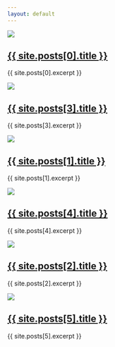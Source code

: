 ```yaml
---
layout: default
---
```



<section class="home articles">
  <div class="column">
    <article class="preview">
      <div class="thumbnail">
        <a class="post-link" href="{{ site.posts[0].url | relative_url }}">
          <img src="{{ site.posts[0].poster }}">
        </a>
      </div>
      <a class="post-link" href="{{ site.posts[0].url | relative_url }}">
        <h2 class="title">{{ site.posts[0].title }}</h2>
      </a>
      <p class="description">{{ site.posts[0].excerpt }}</p>
    </article>
    <article class="preview">
      <div class="thumbnail">
        <a class="post-link" href="{{ site.posts[3].url | relative_url }}">
          <img src="{{ site.posts[3].poster }}">
        </a>
      </div>
      <a class="post-link" href="{{ site.posts[3].url | relative_url }}">
        <h2 class="title">{{ site.posts[3].title }}</h2>
      </a>
      <p class="description">{{ site.posts[3].excerpt }}</p>
    </article>
  </div>

  <div class="column">
    <article class="preview">
      <div class="thumbnail">
        <a class="post-link" href="{{ site.posts[1].url | relative_url }}">
          <img src="{{ site.posts[1].poster }}">
        </a>
      </div>
      <a class="post-link" href="{{ site.posts[1].url | relative_url }}">
        <h2 class="title">{{ site.posts[1].title }}</h2>
      </a>
      <p class="description">{{ site.posts[1].excerpt }}</p>
    </article>
    <article class="preview">
      <div class="thumbnail">
        <a class="post-link" href="{{ site.posts[4].url | relative_url }}">
          <img src="{{ site.posts[4].poster }}">
        </a>
      </div>
      <a class="post-link" href="{{ site.posts[4].url | relative_url }}">
        <h2 class="title">{{ site.posts[4].title }}</h2>
      </a>
      <p class="description">{{ site.posts[4].excerpt }}</p>
    </article>
  </div>

  <div class="column">
    <article class="preview">
      <div class="thumbnail">
        <a class="post-link" href="{{ site.posts[2].url | relative_url }}">
          <img src="{{ site.posts[2].poster }}">
        </a>
      </div>
      <a class="post-link" href="{{ site.posts[2].url | relative_url }}">
        <h2 class="title">{{ site.posts[2].title }}</h2>
      </a>
      <p class="description">{{ site.posts[2].excerpt }}</p>
    </article>
    <article class="preview">
      <div class="thumbnail">
        <a class="post-link" href="{{ site.posts[5].url | relative_url }}">
          <img src="{{ site.posts[5].poster }}">
        </a>
      </div>
      <a class="post-link" href="{{ site.posts[5].url | relative_url }}">
        <h2 class="title">{{ site.posts[5].title }}</h2>
      </a>
      <p class="description">{{ site.posts[5].excerpt }}</p>
    </article>
  </div>
</section>

<section>
</section>
